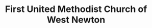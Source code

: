 ---
layout: repo
title: "First United Methodist Church of West Newton"
id: 15150
permalink: repos/15150/
---